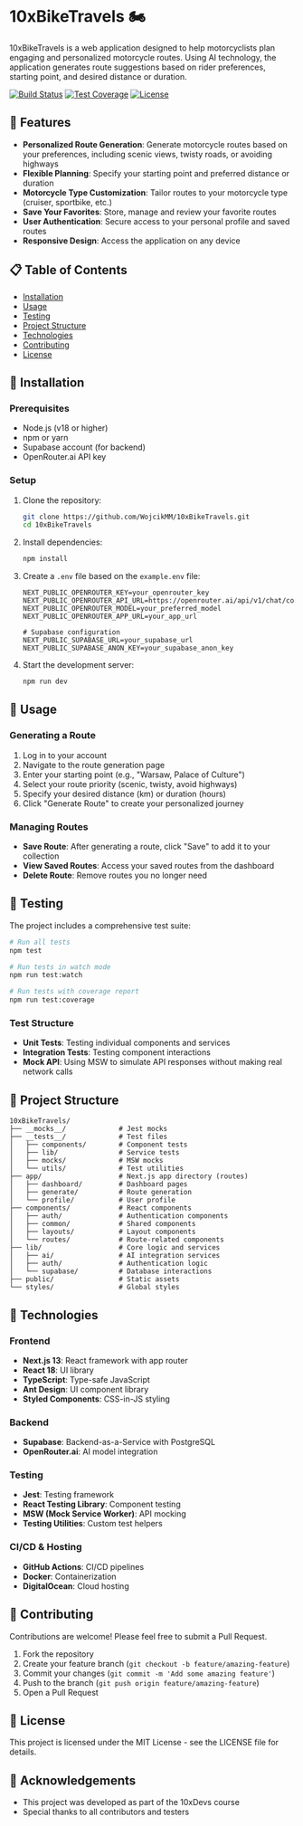 # 10xBikeTravels 🏍️

10xBikeTravels is a web application designed to help motorcyclists plan engaging and personalized motorcycle routes. Using AI technology, the application generates route suggestions based on rider preferences, starting point, and desired distance or duration.

[![Build Status](https://img.shields.io/badge/build-passing-brightgreen)]()
[![Test Coverage](https://img.shields.io/badge/coverage-81%25-yellowgreen)]()
[![License](https://img.shields.io/badge/license-MIT-blue)]()

## 🚀 Features

- **Personalized Route Generation**: Generate motorcycle routes based on your preferences, including scenic views, twisty roads, or avoiding highways
- **Flexible Planning**: Specify your starting point and preferred distance or duration
- **Motorcycle Type Customization**: Tailor routes to your motorcycle type (cruiser, sportbike, etc.)
- **Save Your Favorites**: Store, manage and review your favorite routes
- **User Authentication**: Secure access to your personal profile and saved routes
- **Responsive Design**: Access the application on any device

## 📋 Table of Contents

- [Installation](#-installation)
- [Usage](#-usage)
- [Testing](#-testing)
- [Project Structure](#-project-structure)
- [Technologies](#-technologies)
- [Contributing](#-contributing)
- [License](#-license)

## 🔧 Installation

### Prerequisites

- Node.js (v18 or higher)
- npm or yarn
- Supabase account (for backend)
- OpenRouter.ai API key

### Setup

1. Clone the repository:

   ```bash
   git clone https://github.com/WojcikMM/10xBikeTravels.git
   cd 10xBikeTravels
   ```

2. Install dependencies:

   ```bash
   npm install
   ```

3. Create a `.env` file based on the `example.env` file:

   ```
   NEXT_PUBLIC_OPENROUTER_KEY=your_openrouter_key
   NEXT_PUBLIC_OPENROUTER_API_URL=https://openrouter.ai/api/v1/chat/completions
   NEXT_PUBLIC_OPENROUTER_MODEL=your_preferred_model
   NEXT_PUBLIC_OPENROUTER_APP_URL=your_app_url

   # Supabase configuration
   NEXT_PUBLIC_SUPABASE_URL=your_supabase_url
   NEXT_PUBLIC_SUPABASE_ANON_KEY=your_supabase_anon_key
   ```

4. Start the development server:
   ```bash
   npm run dev
   ```

## 🚴 Usage

### Generating a Route

1. Log in to your account
2. Navigate to the route generation page
3. Enter your starting point (e.g., "Warsaw, Palace of Culture")
4. Select your route priority (scenic, twisty, avoid highways)
5. Specify your desired distance (km) or duration (hours)
6. Click "Generate Route" to create your personalized journey

### Managing Routes

- **Save Route**: After generating a route, click "Save" to add it to your collection
- **View Saved Routes**: Access your saved routes from the dashboard
- **Delete Route**: Remove routes you no longer need

## 🧪 Testing

The project includes a comprehensive test suite:

```bash
# Run all tests
npm test

# Run tests in watch mode
npm run test:watch

# Run tests with coverage report
npm run test:coverage
```

### Test Structure

- **Unit Tests**: Testing individual components and services
- **Integration Tests**: Testing component interactions
- **Mock API**: Using MSW to simulate API responses without making real network calls

## 📁 Project Structure

```
10xBikeTravels/
├── __mocks__/             # Jest mocks
├── __tests__/             # Test files
│   ├── components/        # Component tests
│   ├── lib/               # Service tests
│   ├── mocks/             # MSW mocks
│   └── utils/             # Test utilities
├── app/                   # Next.js app directory (routes)
│   ├── dashboard/         # Dashboard pages
│   ├── generate/          # Route generation
│   └── profile/           # User profile
├── components/            # React components
│   ├── auth/              # Authentication components
│   ├── common/            # Shared components
│   ├── layouts/           # Layout components
│   └── routes/            # Route-related components
├── lib/                   # Core logic and services
│   ├── ai/                # AI integration services
│   ├── auth/              # Authentication logic
│   └── supabase/          # Database interactions
├── public/                # Static assets
└── styles/                # Global styles
```

## 🔧 Technologies

### Frontend

- **Next.js 13**: React framework with app router
- **React 18**: UI library
- **TypeScript**: Type-safe JavaScript
- **Ant Design**: UI component library
- **Styled Components**: CSS-in-JS styling

### Backend

- **Supabase**: Backend-as-a-Service with PostgreSQL
- **OpenRouter.ai**: AI model integration

### Testing

- **Jest**: Testing framework
- **React Testing Library**: Component testing
- **MSW (Mock Service Worker)**: API mocking
- **Testing Utilities**: Custom test helpers

### CI/CD & Hosting

- **GitHub Actions**: CI/CD pipelines
- **Docker**: Containerization
- **DigitalOcean**: Cloud hosting

## 👥 Contributing

Contributions are welcome! Please feel free to submit a Pull Request.

1. Fork the repository
2. Create your feature branch (`git checkout -b feature/amazing-feature`)
3. Commit your changes (`git commit -m 'Add some amazing feature'`)
4. Push to the branch (`git push origin feature/amazing-feature`)
5. Open a Pull Request

## 📄 License

This project is licensed under the MIT License - see the LICENSE file for details.

## 🙏 Acknowledgements

- This project was developed as part of the 10xDevs course
- Special thanks to all contributors and testers
